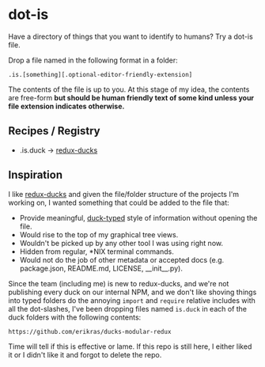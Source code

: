 # dot-is

Have a directory of things that you want to identify to humans? Try a dot-is file.

Drop a file named in the following format in a folder:

```
.is.[something][.optional-editor-friendly-extension]
```

The contents of the file is up to you. At this stage of my idea, the contents are free-form **but should be human friendly text of some kind unless your file extension indicates otherwise.**

## Recipes / Registry

* .is.duck -> [redux-ducks](https://github.com/erikras/ducks-modular-redux)

## Inspiration

I like [redux-ducks](https://github.com/erikras/ducks-modular-redux) and given the file/folder structure of the projects I'm working on, I wanted something that could be added to the file that:

* Provide meaningful, [duck-typed](https://en.wikipedia.org/wiki/Duck_typing) style of information without opening the file.
* Would rise to the top of my graphical tree views.
* Wouldn't be picked up by any other tool I was using right now.
* Hidden from regular, \*NIX terminal commands.
* Would not do the job of other metadata or accepted docs (e.g. package.json, README.md, LICENSE, \_\_init\_\_.py).

Since the team (including me) is new to redux-ducks, and we're not publishing every duck on our internal NPM, and we don't like shoving things into typed folders do the annoying `import` and `require` relative includes with all the dot-slashes, I've been dropping files named `is.duck` in each of the duck folders with the following contents:

```
https://github.com/erikras/ducks-modular-redux
```

Time will tell if this is effective or lame. If this repo is still here, I either liked it or I didn't like it and forgot to delete the repo.
